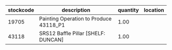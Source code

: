 |stockcode|description|quantity|location|
|---------|-----------|--------|--------|
|19705|Painting Operation to Produce 43118_P1|1.00||
|43118|SRS12 Baffle Pillar [SHELF: DUNCAN]|1.00||
